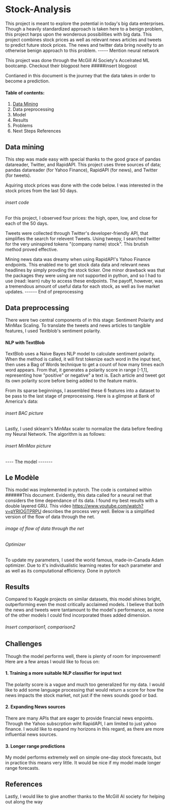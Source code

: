 # Stock-Analysis

This project is meant to explore the potential in today's big data enterprises. Though a heavily standardized approach is taken here to a benign problem, this project harps upon the wonderous possibilities with big data. This project combines stock prices as well as relevant news articles and tweets to predict future stock prices. The news and twitter data bring novelty to an otherwise benign approach to this problem. ----- Mention neural network

This project was done through the McGill AI Society's Accelrated ML bootcamp. Checkout their blogpost here #####insert blogpost

Contianed in this document is the journey that the data takes in order to become a prediction.

#### Table of contents:
1. [Data Mining](https://github.com/j-c-carr/Stock-Analysis/blob/master/README.md#data-mining)
2. Data preprocessing
3. Model
4. Results
5. Problems
6. Next Steps
References
## Data mining
This step was made easy with special thanks to the good grace of pandas datareader, Twitter, and RapidAPI. This project uses three sources of data; pandas datareader (for Yahoo Finance), RapidAPI (for news), and Twitter (for tweets).

Aquiring stock prices was done with the code below. I was interested in the stock prices from the last 50 days.
###### insert code
For this project, I observed four prices: the high, open, low, and close for each of the 50 days.

Tweets were collected through Twitter's developer-friendly API, that simplifies the search for relevent Tweets. Using tweepy, I searched twitter for the very uninspired tokens "(company name) stock". This brutish method proved effective.

Mining news data was dreamy when using RapidAPI's Yahoo Finance endpoints. This enabled me to get stock data data and relevant news headlines by simply provding the stock ticker. One minor drawback was that the packages they were using are not supported in python, and so I had to use (read: learn) ruby to access these endpoints. The payoff, however, was a tremendous amount of useful data for each stock, as well as live market updates.
 ------ End of preprocessing
 
## Data preprocessing
There were two central components of in this stage: Sentiment Polarity and MinMax Scaling.
To translate the tweets and news articles to tangible features, I used Textblob's sentiment polarity.

#### NLP with TextBlob
TextBlob uses a Naive Bayes NLP model to calculate sentiment polarity. When the method is called, it will first tokenize each word in the input text, then uses a Bag of Words technique to get a count of how many times each word appears. From that, it generates a polarity score in range [-1,1],  representing how "positive" or negative" a text is. Each article and tweet got its own polarity score before being added to the feature matrix.

From its sparse beginnings, I assembled these 6 features into a dataset to be pass to the last stage of preprocessing. Here is a glimpse at Bank of America's data:
###### insert BAC picture

Lastly, I used sklearn's MinMax scaler to normalize the data before feeding my Neural Network. The algorithm is as follows:
###### insert MinMax picture


---- The model -------
## Le Modèle
This model was implemented in pytorch. The code is contained within ######This document. Evidently, this data called for a neural net that considers the time dependance of its data. I found my best results with a double layered GRU. This video https://www.youtube.com/watch?v=pYRIOGTPRPU describes the process very well. Below is a simplified version of the flow of data through the net.
###### image of flow of data through the net
###### Optimizer
To update my parameters, I used the world famous, made-in-Canada Adam optimizer. Due to it's individualistic learning reates for each parameter and as well as its computational efficiency.
Done in pytorch

## Results
Compared to Kaggle projects on similar datasets, this model shines bright, outperforming even the most critically acclaimed models. I believe that both the news and tweets were tantamount to the model's performance, as none of the other models I could find incorporated thses added dimension.
###### Insert comparison1, comparison2



## Challenges
Though the model performs well, there is plenty of room for improvement! Here are a few areas I would like to focus on:
#### 1. Training a more suitable NLP classifier for input text
The polarity score is a vague and much too generalized for my data. I would like to add some language processing that would return a score for how the news impacts the stock market, not just if the news sounds good or bad. 

#### 2. Expanding News sources
There are many APIs that are eager to provide financial news enpoints. Through the Yahoo subscrption wiht RapidAPI, I am limited to just yahoo finance. I would like to expand my horizons in this regard, as there are more influential news sources.

#### 3. Longer range predictions
My model performs extremely well on simple one-day stock forecasts, but in practice this means very little. It would be nice if my model made longer range forecasts.

## References
Lastly, I would like to give another thanks to the McGill AI society for helping out along the way

